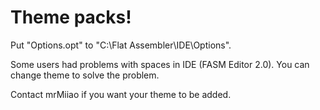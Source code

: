 # Theme packs!

Put "Options.opt" to "C:\Flat Assembler\IDE\Options".

Some users had problems with spaces in IDE (FASM Editor 2.0). You can change theme to solve the problem.

Contact mrMiiao if you want your theme to be added.
